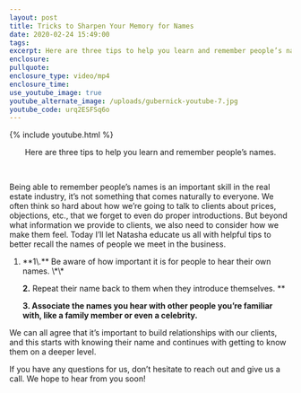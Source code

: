 ```yaml
---
layout: post
title: Tricks to Sharpen Your Memory for Names
date: 2020-02-24 15:49:00
tags:
excerpt: Here are three tips to help you learn and remember people’s names.
enclosure:
pullquote:
enclosure_type: video/mp4
enclosure_time:
use_youtube_image: true
youtube_alternate_image: /uploads/gubernick-youtube-7.jpg
youtube_code: urq2ESFSq6o
---
```


{% include youtube.html %}

<center>Here are three tips to help you learn and remember people&rsquo;s names.</center>

&nbsp;

Being able to remember people’s names is an important skill in the real estate industry, it’s not something that comes naturally to everyone. We often think so hard about how we’re going to talk to clients about prices, objections, etc., that we forget to even do proper introductions. But beyond what information we provide to clients, we also need to consider how we make them feel. Today I’ll let Natasha educate us all with helpful tips to better recall the names of people we meet in the business.

<ol><li>**1\.** Be aware of how important it is for people to hear their own names. \*\*

**2\.** Repeat their name back to them when they introduce themselves. \*\*

**3\. Associate the names you hear with other people you’re familiar with, like a family member or even a celebrity.**</li></ol>

We can all agree that it’s important to build relationships with our clients, and this starts with knowing their name and continues with getting to know them on a deeper level.

If you have any questions for us, don’t hesitate to reach out and give us a call. We hope to hear from you soon\!

&nbsp;